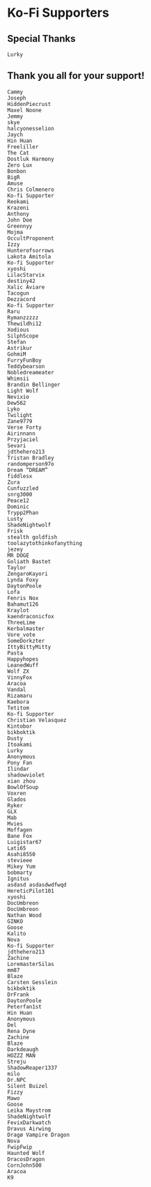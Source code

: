 # Ko-Fi Supporters
## Special Thanks
	Lurky
## Thank you all for your support!
	Cammy
	Joseph
	HiddenPiecrust
	Maxel Noone
	Jemmy
	skye
	halcyonesselion
	Jaych
	Hin Huan
	Freeliller
	The Cat
	Dostluk Harmony
	Zero Lux
	Bonbon
	BigR
	Amuse
	Chris Colmenero
	Ko-fi Supporter
	Reokami
	Krazeni
	Anthony 
	John Doe
	Greennyy
	Mojma
	OccultProponent
	Izzy
	Hunterofsorrows 
	Lakota Amitola
	Ko-fi Supporter
	xyoshi
	LilacStarvix
	destiny42
	Xalic Aviare
	Tacogun
	Dezzacord
	Ko-fi Supporter
	Raru
	Rymanzzzzz
	Thewildhi12
	Xodious
	SilphScope
	Stefan
	Astrikur
	GohmiM
	FurryFunBoy
	Teddybearson
	Nobledreameater
	Whimsii
	Brandin Bellinger
	Light Wolf
	Nevixio
	Dew562
	Lyko
	Twilight
	Zane9779
	Verse Forty
	Airinnann
	Przyjaciel
	Sevari
	jdthehero213
	Tristan Bradley
	randomperson97o
	Dream “DREAM”
	fiddlesx
	Zura
	Cunfuzzled
	snrg3000
	Peace12
	Dominic
	Trypp2Phan
	Lusty
	ShadeNightwolf
	Frisk
	stealth goldfish
	toolazytothinkofanything
	jezey
	MR DOGE
	Goliath Bastet
	Taylor
	ZengaroKayori
	Lynda Foxy
	DaytonPoole
	Lofa
	Fenris Nox
	Bahamut126
	Kraylot
	kaendraconicfox
	ThreeLime
	Kerbalmaster
	Vore_vote
	SomeDorkzter
	IttyBittyMitty
	Pasta
	Happyhopes
	LeanedWuff
	Wolf ZX
	VinnyFox
	Aracoa
	Vandal
	Rizamaru
	Kaebora
	Tetitom 
	Ko-fi Supporter
	Christian Velasquez
	Kintobor
	bikboktik
	Dusty
	Itoakami
	Lurky
	Anonymous
	Pony Fan
	Ilindar
	shadowviolet
	xian zhou
	BowlOfSoup
	Voxren
	Glados
	Ryker
	GLX
	Mab
	Mvies
	Moffagen
	Bane Fox
	Luigistar67
	Lati65
	Asahi8550
	stevieee
	Mikey Yum
	bobmarty
	Ignitus
	asdasd asdasdwdfwqd
	HereticPilot101
	xyoshi
	DocUmbreon
	DocUmbreon
	Nathan Wood
	GINKO
	Goose
	Kalito
	Nova
	Ko-fi Supporter
	jdthehero213
	Zachine
	LoremasterSilas
	mm87
	Blaze
	Carsten Gesslein
	bikboktik
	DrFrank
	DaytonPoole
	Peterfan1st
	Hin Huan
	Anonymous
	Del
	Rena Dyne
	Zachine
	Blaze
	Darkdeaugh
	HOZZZ MAN
	Streju
	ShadowReaper1337
	milo
	Dr.NPC
	Silent Buizel
	Fizzy
	Mawo
	Goose
	Leika Maystrom
	ShadeNightwolf
	FevixDarkwatch
	Dravus Airwing
	Dragø Vampire Dragon
	Nova
	FwipFwip
	Haunted Wolf
	DracosDragon
	CornJohn500
	Aracoa
	K9
